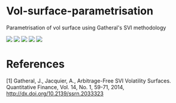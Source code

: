 # Vol-surface-parametrisation
Parametrisation of vol surface using Gatheral's SVI methodology

<img src="https://render.githubusercontent.com/render/math?math=w(k) = \theta/2(1 %2B k\rho\phi %2B \sqrt{(k\phi %2B \rho)^2 %2B (1-\rho^2)})">

<img src="https://render.githubusercontent.com/render/math?math=\rho = ae^{-b\theta} %2B c">

<img src="https://render.githubusercontent.com/render/math?math=\phi = \eta/\theta^{\gamma}(1 %2B \theta)^{1-\gamma}">

<img src="https://render.githubusercontent.com/render/math?math=\sigma_{ssvi} = \sqrt{w(k)/t}">

<img src="https://render.githubusercontent.com/render/math?math=\epsilon = (\sigma_{ssvi} - \sigma_{quotes})^2">

# References
[1] Gatheral, J., Jacquier, A., Arbitrage-Free SVI Volatility Surfaces. Quantitative Finance, Vol. 14, No. 1, 59-71, 2014, http://dx.doi.org/10.2139/ssrn.2033323
